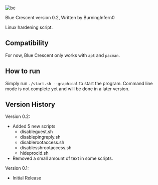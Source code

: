 ![bc](https://user-images.githubusercontent.com/74492478/187731754-384da0ec-b559-4691-a2fd-35c6e4ee6bc8.png)

Blue Crescent version 0.2, Written by BurningInfern0

Linux hardening script.

## Compatibility
For now, Blue Crescent only works with `apt` and `pacman`.

## How to run
Simply run `./start.sh --graphical` to start the program. Command line mode is not complete yet and will be done in a later version.

## Version History
Version 0.2:
- Added 5 new scripts
  - disableguest.sh
  - disablepingreply.sh
  - disablerootaccess.sh
  - disablesshrootaccess.sh
  - hideprocid.sh
- Removed a small amount of text in some scripts.

Version 0.1:
- Initial Release
